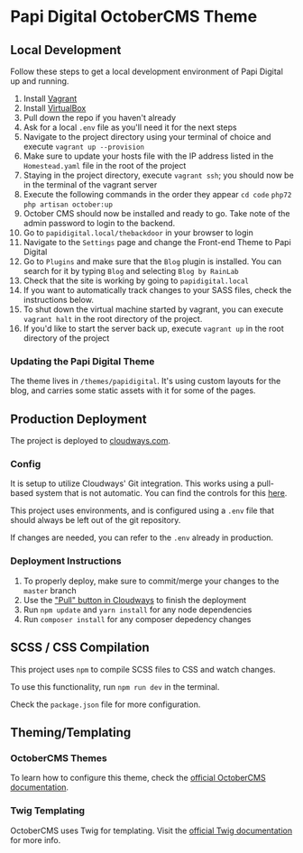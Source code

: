 # Papi Digital OctoberCMS Theme

## Local Development
Follow these steps to get a local development environment of Papi Digital
up and running.

1. Install [Vagrant](https://www.vagrantup.com/)
2. Install [VirtualBox](https://www.virtualbox.org/)
3. Pull down the repo if you haven't already
4. Ask for a local `.env` file as you'll need it for the next steps
5. Navigate to the project directory using your terminal of choice and execute `vagrant up --provision`
6. Make sure to update your hosts file with the IP address listed in the `Homestead.yaml` file in the root of the project
7. Staying in the project directory, execute `vagrant ssh`; you should now be in the terminal of the vagrant server
8. Execute the following commands in the order they appear
   `cd code`
   `php72`
   `php artisan october:up`
9. October CMS should now be installed and ready to go. Take note of the admin password to login to the backend.
10. Go to `papidigital.local/thebackdoor` in your browser to login
11. Navigate to the `Settings` page and change the Front-end Theme to Papi Digital
12. Go to `Plugins` and make sure that the `Blog` plugin is installed. You can search for it by typing `Blog` and selecting `Blog by RainLab`
13. Check that the site is working by going to `papidigital.local`
14. If you want to automatically track changes to your SASS files, check the instructions below.
15. To shut down the virtual machine started by vagrant, you can execute `vagrant halt` in the root directory of the project.
16. If you'd like to start the server back up, execute `vagrant up` in the root directory of the project

### Updating the Papi Digital Theme
The theme lives in `/themes/papidigital`. It's using custom layouts for the blog, and carries some static assets with it for some of the pages.

## Production Deployment
The project is deployed to [cloudways.com](https://cloudways.com).

### Config
It is setup to utilize Cloudways' Git integration. This works using a
pull-based system that is not automatic. You can find the controls for
this [here](https://platform.cloudways.com/apps/1630163/deployment).

This project uses environments, and is configured using a `.env` file
that should always be left out of the git repository.

If changes are needed, you can refer to the `.env` already in production.

### Deployment Instructions
1. To properly deploy, make sure to commit/merge your changes to the
`master` branch
2. Use the ["Pull" button in Cloudways](https://platform.cloudways.com/apps/1630163/deployment)
to finish the deployment
3. Run `npm update` and `yarn install` for any node dependencies
4. Run `composer install` for any composer depedency changes

## SCSS / CSS Compilation
This project uses `npm` to compile SCSS files to CSS and watch changes.

To use this functionality, run `npm run dev` in the terminal.

Check the `package.json` file for more configuration.

## Theming/Templating

### OctoberCMS Themes
To learn how to configure this theme, check the [official OctoberCMS documentation](https://octobercms.com/docs/themes/development#customization).

### Twig Templating
OctoberCMS uses Twig for templating. Visit the [official Twig documentation](https://twig.symfony.com/doc/3.x/templates.html) for more info.
